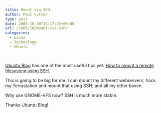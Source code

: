```yaml
---
title: Mount via SSH
author: Paul Cutler
type: post
date: 2005-10-30T15:17:25+00:00
url: /2005/10/mount-via-ssh/
categories:
  - Linux
  - Technology
  - Ubuntu

---
```

[Ubuntu Blog][1] has one of the most useful tips yet: [How to mount a remote filesystem using SSH][2].

This is going to be big for me: I can mount my different webservers, hack my Terrastation and mount that using SSH, and all my other boxen.

Why use GNOME-VFS now? SSH is much more stable.

Thanks Ubuntu Blog!

 [1]: http://ubuntu.wordpress.com
 [2]: http://ubuntu.wordpress.com/2005/10/28/how-to-mount-a-remote-ssh-filesystem-using-sshfs/